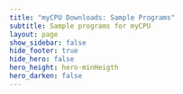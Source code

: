 ```yaml
---
title: "myCPU Downloads: Sample Programs"
subtitle: Sample programs for myCPU
layout: page
show_sidebar: false
hide_footer: true
hide_hero: false
hero_height: hero-minHeigth
hero_darken: false
---
```

